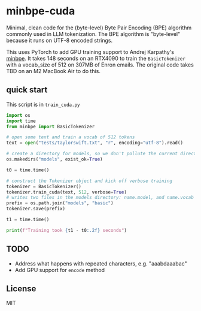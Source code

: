 # minbpe-cuda

Minimal, clean code for the (byte-level) Byte Pair Encoding (BPE) algorithm commonly used in LLM tokenization. The BPE algorithm is "byte-level" because it runs on UTF-8 encoded strings.

This uses PyTorch to add GPU training support to Andrej Karpathy's [minbpe](https://github.com/karpathy/minbpe).  It takes 148 seconds on an RTX4090 to train the `BasicTokenizer` with a vocab_size of 512 on 307MB of Enron emails.  The original code takes TBD on an M2 MacBook Air to do this.

## quick start

This script is in `train_cuda.py`

```python
import os
import time
from minbpe import BasicTokenizer

# open some text and train a vocab of 512 tokens
text = open("tests/taylorswift.txt", "r", encoding="utf-8").read()

# create a directory for models, so we don't pollute the current directory
os.makedirs("models", exist_ok=True)

t0 = time.time()

# construct the Tokenizer object and kick off verbose training
tokenizer = BasicTokenizer()
tokenizer.train_cuda(text, 512, verbose=True)
# writes two files in the models directory: name.model, and name.vocab
prefix = os.path.join("models", "basic")
tokenizer.save(prefix)

t1 = time.time()

print(f"Training took {t1 - t0:.2f} seconds")
```

## TODO

- Address what happens with repeated characters, e.g. "aaabdaaabac"
- Add GPU support for `encode` method

## License

MIT